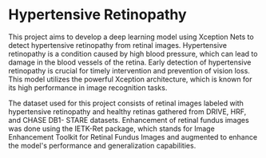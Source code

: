 # Hypertensive Retinopathy 

This project aims to develop a deep learning model using Xception Nets to detect hypertensive retinopathy from retinal images. Hypertensive retinopathy is a condition caused by high blood pressure, which can lead to damage in the blood vessels of the retina. Early detection of hypertensive retinopathy is crucial for timely intervention and prevention of vision loss. This model utilizes the powerful Xception architecture, which is known for its high performance in image recognition tasks. 

The dataset used for this project consists of retinal images labeled with hypertensive retinopathy and healthy retinas gathered from DRIVE, HRF, and CHASE DB1- STARE datasets. Enhancement of retinal fundus images was done using the IETK-Ret package, which stands for Image Enhancement Toolkit for Retinal Fundus Images and augmented to enhance the model's performance and generalization capabilities.
